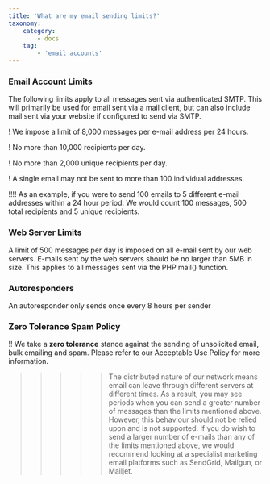 ```yaml
---
title: 'What are my email sending limits?'
taxonomy:
    category:
        - docs
    tag:
        - 'email accounts'
---
```


### Email Account Limits

The following limits apply to all messages sent via authenticated SMTP. This will primarily be used for email sent via a mail client, but can also include mail sent via your website if configured to send via SMTP.

! We impose a limit of 8,000 messages per e-mail address per 24 hours.

! No more than 10,000 recipients per day.

! No more than 2,000 unique recipients per day.

! A single email may not be sent to more than 100 individual addresses.

!!!! As an example, if you were to send 100 emails to 5 different e-mail addresses within a 24 hour period. We would count 100 messages, 500 total recipients and 5 unique recipients.

### Web Server Limits

A limit of 500 messages per day is imposed on all e-mail sent by our web servers. E-mails sent by the web servers should be no larger than 5MB in size. This applies to all messages sent via the PHP mail() function.

### Autoresponders

An autoresponder only sends once every 8 hours per sender

### Zero Tolerance Spam Policy

!! We take a **zero tolerance** stance against the sending of unsolicited email, bulk emailing and spam. Please refer to our Acceptable Use Policy for more information.

>>>>> The distributed nature of our network means email can leave through different servers at different times. As a result, you may see periods when you can send a greater number of messages than the limits mentioned above. However, this behaviour should not be relied upon and is not supported. If you do wish to send a larger number of e-mails than any of the limits mentioned above, we would recommend looking at a specialist marketing email platforms such as SendGrid, Mailgun, or Mailjet.